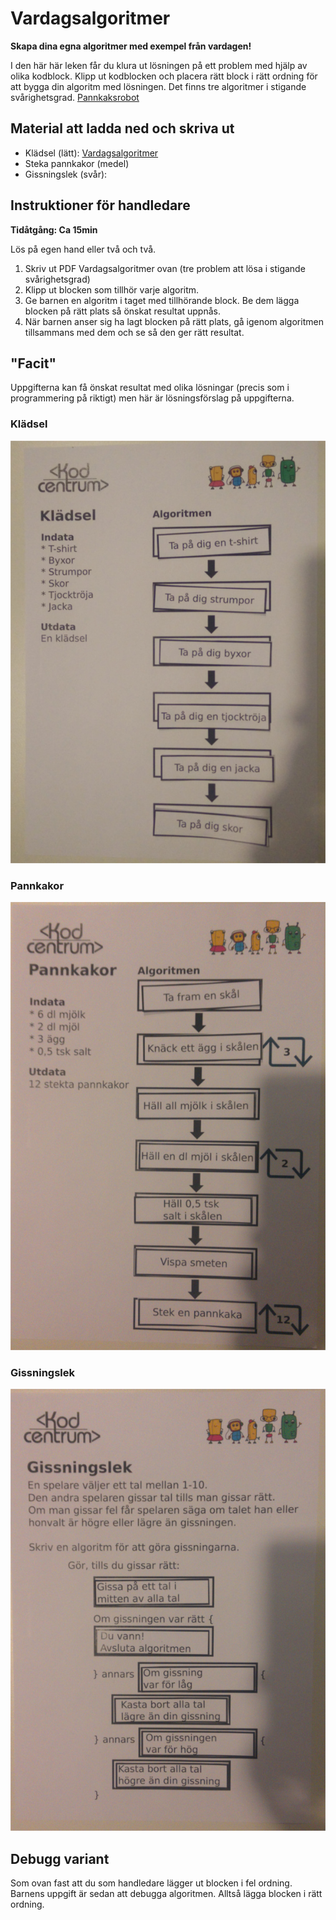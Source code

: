 # Vardagsalgoritmer

**Skapa dina egna algoritmer med exempel från vardagen!**

I den här här leken får du klura ut lösningen på ett problem med hjälp av olika kodblock. Klipp ut kodblocken och placera rätt block i rätt ordning för att bygga din algoritm med lösningen. Det finns tre algoritmer i stigande svårighetsgrad.
[Pannkaksrobot](Robot_steker_pannkakor.png)

## Material att ladda ned och skriva ut
* Klädsel (lätt): [Vardagsalgoritmer](Vardagsalgoritmer_samlade.pdf)
* Steka pannkakor (medel)
* Gissningslek (svår): 

## Instruktioner för handledare
**Tidåtgång: Ca 15min**

Lös på egen hand eller två och två.

1. Skriv ut PDF Vardagsalgoritmer ovan (tre problem att lösa i stigande svårighetsgrad)
2. Klipp ut blocken som tillhör varje algoritm. 
3. Ge barnen en algoritm i taget med tillhörande block. Be dem lägga blocken på rätt plats så önskat resultat uppnås.
4. När barnen anser sig ha lagt blocken på rätt plats, gå igenom algoritmen tillsammans med dem och se så den ger rätt resultat.

## "Facit"
Uppgifterna kan få önskat resultat med olika lösningar (precis som i programmering på riktigt) men här är lösningsförslag på uppgifterna.

### Klädsel
![Facit klädsel](kladsel_facit.jpeg "Lösningsförslag till klädsel-algoritmen")
### Pannkakor
![Facit pannkakor](pannkakor_facit.jpeg "Lösningsförslag till pannkakor-algoritmen")
### Gissningslek
![Facit gissningslek](gissningslek_facit.jpeg "Lösningsförslag till gissningslek-algoritmen")

## Debugg variant
Som ovan fast att du som handledare lägger ut blocken i fel ordning. Barnens uppgift är sedan att debugga algoritmen. Alltså lägga blocken i rätt ordning.
